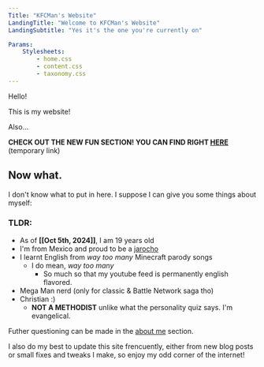 ```yaml
---
Title: "KFCMan's Website"
LandingTitle: "Welcome to KFCMan's Website"
LandingSubtitle: "Yes it's the one you're currently on"

Params:
    Stylesheets:
        - home.css
        - content.css
        - taxonomy.css
---
```


Hello!

This is my website!

Also...

**CHECK OUT THE NEW FUN SECTION! YOU CAN FIND RIGHT [HERE](/fun)** (temporary link)

## Now what.

I don't know what to put in here. I suppose I can give you some things about myself:

### TLDR:

-   As of **[[Oct 5th, 2024]]**, I am 19 years old
-   I'm from Mexico and proud to be a [jarocho](<https://en.wikipedia.org/wiki/Veracruz_(city)>)
-   I learnt English from _way too many_ Minecraft parody songs
    -   I do mean, _way too many_
        -   So much so that my youtube feed is permanently english flavored.
-   Mega Man nerd (only for classic & Battle Network saga tho)
-   Christian :\)
    -   **NOT A METHODIST** unlike what the personality quiz says. I'm evangelical.

Futher questioning can be made in the [about me](/about-me) section.

I also do my best to update this site frencuently, either from new blog posts or small fixes and tweaks I make, so enjoy my odd corner of the internet!
